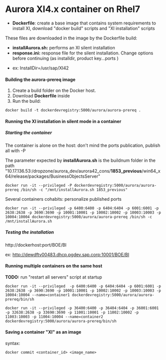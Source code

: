 # Aurora XI4.x container on Rhel7

* **Dockerfile**: create a base image that contains system requirements to install XI, download "docker build" scripts and "XI installation" scripts

These files are downloaded in the image by the Dockerfile build:
* **installAurora.sh:** performs an XI silent installation
* **response.ini:** response file for the silent installation.
Change options before continuing (as installdir, product key...ports )
 - ex: InstallDir=/usr/sap/XI42

#### Building the **aurora-prereq** image
1. Create a build folder on the Docker host.
2. Download **Dockerfile** inside
3. Run the build:

`docker build -t dockerdevregistry:5000/aurora/aurora-prereq .`

#### Running the XI installation in silent mode in a container 

##### Starting the container

The container is alone on the host: don't mind the ports publication, publish all with -P

The parameter expected by **installAurora.sh** is the buildnum folder in the path "10.17.136.53:/dropzone/aurora_dev/aurora42_cons/**1853_previous**/win64_x64/release/packages/BusinessObjectsServer"

`docker run -it --privileged -P dockerdevregistry:5000/aurora/aurora-prereq /bin/sh -c "/mnt/installAurora.sh 1853_previous"`

Several containers cohabits: personalize published ports

`docker run -it --privileged -p 6400:6400 -p 6404:6404 -p 6001:6001 -p 2638:2638 -p 3690:3690 -p 10001:10001 -p 10002:10002 -p 10003:10003 -p 10004:10004 dockerdevregistry:5000/aurora/aurora-prereq /bin/sh -c /mnt/installAurora.sh`

##### Testing the installation

  http://dockerhost:port/BOE/BI

  ex: http://dewdftv00483.dhcp.pgdev.sap.corp:10001/BOE/BI

#### Running multiple containers on the same host

**TODO:** run "restart all servers" script at startup

`docker run -it --privileged  -p 6400:6400 -p 6404:6404 -p 6001:6001 -p 2638:2638 -p 3690:3690 -p 10001:10001 -p 10002:10002 -p 10003:10003 -p 10004:10004 --name=container1 dockerdevregistry:5000/aurora/aurora-prereq/bin/sh`
  
`docker run -it --privileged -p 36400:6400 -p 36404:6404 -p 36001:6001 -p 32638:2638 -p 33690:3690 -p 11001:10001 -p 11002:10002 -p 11003:10003 -p 11004:10004 --name=container2 dockerdevregistry:5000/aurora/aurora-prereq/bin/sh`

#### Saving a container "XI" as an image

syntax:

`docker commit <container_id> <image_name>`
